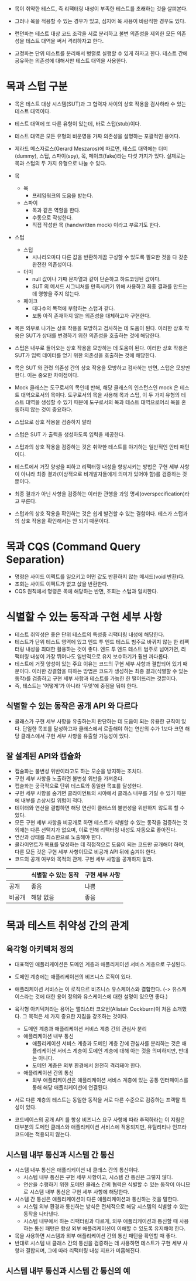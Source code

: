 - 목이 취약한 테스트, 즉 리팩터링 내성이 부족한 테스트를 초래하는 것을 살펴본다.
- 그러나 목을 적용할 수 있는 경우가 있고, 심지어 목 사용이 바람직한 경우도 있다.

- 런던파는 테스트 대상 코드 조각을 서로 분리하고 불변 의존성을 제외한 모든 의존성을 테스트 대역을 써서 격리하자고 한다.
- 고정파는 단위 테스트를 분리해서 병렬로 실행할 수 있게 하자고 한다. 테스트 간에 공유하는 의존성에 대해서만 테스트 대역을 사용한다.

# 목과 스텁 구분

- 목은 테스트 대상 시스템(SUT)과 그 협력자 사이의 상호 작용을 검사하라 수 있는 테스트 대역이다.
- 테스트 대역에 또 다른 유형이 있는데, 바로 스텁(stub)이다.

- 테스트 대역은 모든 유형의 비운영용 가짜 의존성을 설명하는 포괄적인 용어다.
- 제라드 메스자로스(Gerard Meszaros)에 따르면, 테스트 대역에는 더미(dummy), 스텁, 스파이(spy), 목, 페이크(fake)라는 다섯 가지가 있다. 실제로는 목과 스텁의 두 가지 유형으로 나눌 수 있다.
- 목
  - 목
    - 프레임워크의 도움을 받는다.
  - 스파이
    - 목과 같은 역할을 한다.
    - 수동으로 작성한다.
    - 직접 작성한 목 (handwritten mock) 이라고 부르기도 한다.
- 스텁
  - 스텁
    - 시나리오마다 다른 값을 반환하게끔 구성할 수 있도록 필요한 것을 다 갖춘 완전한 의존성이다.
  - 더미
    - null 값이나 가짜 문자열과 같이 단순하고 하드코딩된 값이다.
    - SUT 의 메서드 시그니처를 만족시키기 위해 사용하고 최종 결과를 만드는 데 영향을 주지 않는다.
  - 페이크
    - 대다수의 목적에 부합하는 스텁과 같다.
    - 보통 아직 존재하지 않는 의존성을 대체하고자 구현한다.

- 목은 외부로 나가는 상호 작용을 모방하고 검사하는 데 도움이 된다. 이러한 상호 작용은 SUT가 상태를 변경하기 위한 의존성을 호출하는 것에 해당한다.
- 스텁은 내부로 들어오는 상호 작용을 모방하는 데 도움이 된다. 이러한 상호 작용은 SUT가 입력 데이터를 얻기 위한 의존성을 호출하는 것에 해당한다.
- 목은 SUT 와 관련 의존성 간의 상호 작용을 모방하고 검사하는 반면, 스텁은 모방만 한다. 이는 중요한 차이점이다.
- Mock 클래스는 도구로서의 목인데 반해, 해당 클래스의 인스턴스인 mock 은 테스트 대역으로서의 목이다. 도구로서의 목을 사용해 목과 스텁, 이 두 가지 유형의 테스트 대역을 생성할 수 있기 때문에 도구로서의 목과 테스트 대역으로어싀 목을 혼동하지 않는 것이 중요하다.

- 스텁으로 상호 작용을 검증하지 말라
- 스텁은 SUT 가 출력을 생성하도록 입력을 제공한다.
- 스텁과의 상호 작용을 검증하는 것은 취약한 테스트를 야기하는 일반적인 안티 패턴이다.
- 테스트에서 거짓 양성을 피하고 리팩터링 내성을 향상시키는 방법은 구현 세부 사항이 아니라 최종 결과(이상적으로 비개발자들에게 의미가 있어야 함)를 검증하는 것뿐이다.
- 최종 결과가 아닌 사항을 검증하는 이러한 관행을 과잉 명세(overspecification)라고 부른다.
- 스텁과의 상호 작용을 확인하는 것은 쉽게 발견할 수 있는 결함이다. 테스가 스텁과의 상호 작용을 확인해서는 안 되기 때문이다.

# 목과 CQS (Command Query Separation)

- 명령은 사이드 이펙트를 일으키고 어떤 값도 반환하지 않는 메서드(void 반환)다.
- 조회는 사이트 이펙트가 없고 삾을 반환한다.
- CQS 원칙에서 명령은 목에 해당하는 반면, 조회는 스텁과 일치한다.

# 식별할 수 있는 동작과 구현 세부 사항

- 테스트 취약성은 좋은 단위 테스트의 특성중 리팩터링 내성에 해당한다.
- 테스트가 단위 테스트 영역에 있고 엔드 투 엔드 테스트 범주로 바뀌지 않는 한 리팩터링 내성을 최대한 활용하는 것이 좋다. 엔드 투 엔드 테스트 범주로 넘어가면, 리팩터링 내성이 가장 뛰어나도 일반적으로 유지 보수하기가 훨씬 까다롭다.
- 테스트에 거짓 양성이 있는 주요 이유는 코드의 구현 세부 사항과 결합되어 있기 때문이다. 이러한 강결합을 피하는 방법은 코드가 생성하는 최종 결과(식별할 수 있는 동작)를 검증하고 구현 세부 사항과 테스트를 가능한 한 떨어뜨리는 것뿐이다.
- 즉, 테스트는 '어떻게'가 아니라 '무엇'에 중점을 둬야 한다.

## 식별할 수 있는 동작은 공개 API 와 다르다

- 클래스가 구현 세부 사항을 유출하는지 판단하는 데 도움이 되는 유용한 규칙이 있다. 단일한 목표를 달성하고자 클래스에서 로출해야 하는 연산의 수가 1보다 크면 해당 클래스에서 구현 세부 사항을 유출할 가능성이 있다.

## 잘 설계된 API와 캡슐화

- 캡슐화는 불변성 위반이라고도 하는 모순을 방지하는 조치다.
- 구현 세부 사항을 노출하면 불변성 위반을 가져온다.
- 캡슐화는 궁극적으로 단위 테스트와 동일한 목표를 달성한다.
- 구현 세부 사항을 숨기면 클라이언트의 시야에서 클래스 내부를 가릴 수 있기 때문에 내부를 손상시킬 위험이 적다.
- 데이터와 연산을 결합하면 해당 연산이 클래스의 불변성을 위반하지 않도록 할 수 있다.
- 모든 구현 세부 사항을 비공개로 하면 테스트가 식별할 수 있는 동작을 검증하는 것 외애는 다른 선택지가 없으며, 이로 인해 리팩터링 내성도 자동으로 좋아진다.
- 연산과 상태를 최소한으로 노출해야 한다.
- 클라이언트가 목표를 달성하는 데 직접적으로 도움이 되는 코드만 공개해야 하며, 다른 모든 것은 구현 세부 사항이므로 비공개 API 뒤에 숨겨야 한다.
- 코드의 공개 여부와 목적의 관계. 구현 세부 사항을 공개하지 말라.

|     | 식별할 수 있는 동작 | 구현 세부 사항 |
|-----|-------------|----------|
| 공개  | 좋음          | 나쁨       |
| 비공개 | 해당 없음       | 좋음       |

# 목과 테스트 취약성 간의 관계

## 육각형 아키텍처 정의

- 대표적인 애플리케이션은 도메인 계층과 애플리케이션 서비스 계층으로 구성된다.
- 도메인 계층에는 애플리케이션의 비즈니스 로직이 있다.
- 애플리케이션 서비스는 이 로직으르 비즈니스 유스케이스와 결합한다. (-> 유스케이스라는 것에 대한 용어 정의와 유스케이스에 대한 설명이 있으면 좋다.)

- 육각형 아키텍처라는 용어는 앨리스터 코오번(Alistair Cockburn)이 처음 소개했다. 그 목적은 세 가지 중요한 지침을 강조하는 것이다.
  - 도메인 계층과 애플리케이션 서비스 계층 간의 관심사 분리
  - 애플리케이션 내부 통신
    - 애플리케이션 서비스 계층과 도메인 계층 간에 관심사를 분리하는 것은 애플리케이션 서비스 계층이 도메인 계층에 대해 아는 것을 의미하지만, 반대는 아니다.
    - 도메인 계층은 외부 환경에서 완전히 격리돼야 한다.
  - 애플리케이션 간의 통신
    - 외부 애플리케이션은 애플리케이션 서비스 계층에 있는 공통 인터페이스를 통해 해당 애플리케이션에 연결된다.

- 서로 다른 계층의 테스트는 동일한 동작을 서로 다른 수준으로 검증하는 프랙탈 특성이 있다.

- 코드베이스의 공개 API 를 항상 비즈니스 요구 사항에 따라 추적하라는 이 지침은 대부분의 도메인 클래스와 애플리케이션 서비스에 적용되지만, 유틸리티나 인프라 코드에는 적용되지 않는다.

## 시스템 내부 통신과 시스템 간 통신

- 시스템 내부 통신은 애플리케이션 내 클래스 간의 통신이다.
  - 시스템 내부 통신은 구현 세부 사항이고, 시스템 간 통신은 그렇지 않다.
  - 연산을 수행하기 위한 도메인 클래스 간의 협력은 식별할 수 있는 동작이 아니므로 시스템 내부 통신은 구현 세부 사항에 해당한다.
- 시스템 간 통신은 애플리케이션이 다른 애플리케이션과 통신하는 것을 말한다.
  - 시스템 외부 환경과 통신하는 방식은 전체적으로 해당 시스템의 식별할 수 있는 동작을 나타낸다.
  - 시스템 내부에서 하는 리팩터링과 다르게, 외부 애플리케이션과 통신할 때 사용하는 통신 패턴은 항상 외부 애플리케이션이 이해할 수 있도록 유지해야 한다.
- 목을 사용하면 시스템과 외부 애플리케이션 간의 통신 패턴을 확인할 때 좋다.
- 반대로 시스템 내 클래스 간의 통신을 검증하는 데 사용하면 테스트가 구현 세부 사항과 결합되며, 그에 따라 리팩터링 내성 지표가 미흡해진다.

## 시스템 내부 통신과 시스템 간 통신의 예

